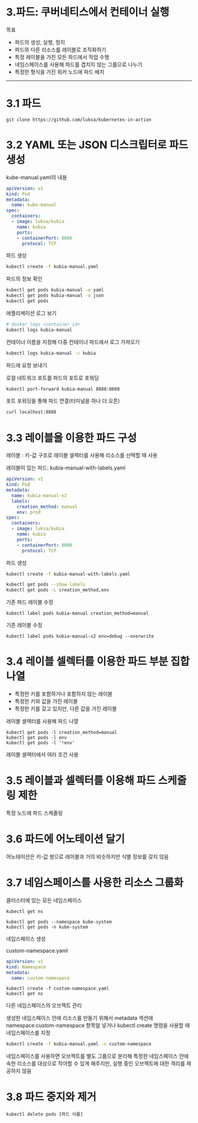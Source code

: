 # 3.파드: 쿠버네티스에서 컨테이너 실행

목표
- 파드의 생성, 실행, 정지
- 파드와 다른 리소스를 레이블로 조직화하기
- 특정 레이블을 가진 모든 파드에서 작업 수행
- 네임스페이스를 사용해 파드를 겹치지 않는 그룹으로 나누기
- 특정한 형식을 가진 워커 노드에 파드 배치


---

# 3.1 파드

```
git clone https://github.com/luksa/kubernetes-in-action
```


# 3.2 YAML 또는 JSON 디스크립터로 파드 생성

kube-manual.yaml의 내용

```yaml
apiVersion: v1
kind: Pod
metadata:
  name: kube-manual
spec:
  containers:
  - image: luksa/kubia
    name: kubia
    ports:
    - containerPort: 8080
      protocol: TCP
```

파드 생성

```bash
kubectl create -f kubia-manual.yaml
```

파드의 정보 확인

```bash
kubectl get pods kubia-manual -o yaml
kubectl get pods kubia-manual -o json
kubectl get pods
```

애플리케이션 로그 보기

```bash
# docker logs <container id>
kubectl logs kubia-manual
```

컨테이너 이름을 지정해 다중 컨테이너 파드에서 로그 가져오기

```bash
kubectl logs kubia-manual -c kubia
```

파드에 요청 보내기


로컬 네트워크 포트를 파드의 포트로 포워딩

```bash
kubectl port-forward kubia-manual 8888:8080
```

포트 포워딩을 통해 파드 연결(터미널을 하나 더 오픈)

```bash
curl localhost:8888
```

# 3.3 레이블을 이용한 파드 구성

레이블 : 키-값 구조로 레이블 셀렉터를 사용해 리소스를 선택할 때 사용

레이블이 있는 파드: kubia-manual-with-labels.yaml

```yaml
apiVersion: v1
kind: Pod
metadata:
  name: kubia-manual-v2
  labels:
    creation_method: manual
    env: prod
spec:
  containers:
  - image: luksa/kubia
    name: kubia
    ports:
    - containerPort: 8080
      protocol: TCP
```

파드 생성

```bash
kubectl create -f kubia-manual-with-labels.yaml
```

```bash
kubectl get pods --show-labels
kubectl get pods -L creation_method,env
```

기존 파드 레이블 수정

```
kubectl label pods kubia-manual creation_method=manual
```

기존 레이블 수정

```
kubectl label pods kubia-manual-v2 env=debug --overwrite
```

# 3.4 레이블 셀렉터를 이용한 파드 부분 집합 나열

- 특정한 키를 포함하거나 포함하지 않는 레이블
- 특정한 키와 값을 가진 레이블
- 특정한 키를 갖고 있지만, 다른 값을 가진 레이블
  
레이블 셀렉터를 사용해 파드 나열

```
kubectl get pods -l creation_method=manual
kubectl get pods -l env
kubectl get pods -l '!env'
```

레이블 셀렉터에서 여러 조건 사용

# 3.5 레이블과 셀렉터를 이용해 파드 스케줄링 제한

특정 노드에 파드 스케줄링

# 3.6 파드에 어노테이션 달기

어노테이션은 키-값 쌍으로 레이블과 거의 비슷하지만 식별 정보를 갖지 않음

# 3.7 네임스페이스를 사용한 리소스 그룹화

클러스터에 있는 모든 네임스페이스

```
kubectl get ns
```

```
kubectl get pods --namespace kube-system
kubectl get pods -n kube-system
```

네임스페이스 생성

custom-namespace.yaml

```yaml
apiVersion: v1
kind: Namespace
metadata:
  name: custom-namespace
```

```
kubectl create -f custom-namespace.yaml
kubectl get ns
```

다른 네임스페이스의 오브젝트 관리

생성한 네임스페이스 안에 리소스를 만들기 위해서 metadata 섹션에 namespace:custom-namespace 항목얼 넣거나 kubectl create 명령을 사용할 때 네임스페이스를 지정

```bash
kubectl create -f kubia-manual.yaml -n custom-namespace
```

네임스페이스를 사용하면 오브젝트를 별도 그룹으로 분리해 특정한 네임스페이스 안에 속한 리소스를 대상으로 작어할 수 있게 해주지만, 실행 중인 오브젝트에 대한 격리를 제공하지 않음


# 3.8 파드 중지와 제거

```
kubectl delete pods [파드 이름]
```









